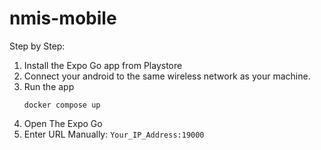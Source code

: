 # nmis-mobile

Step by Step:

1. Install the Expo Go app from Playstore
2. Connect your android to the same wireless network as your machine.
3. Run the app
	```
	docker compose up
	```
4. Open The Expo Go
5. Enter URL Manually: `Your_IP_Address:19000`